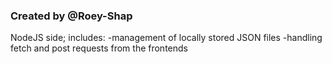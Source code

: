 ### Created by @Roey-Shap

NodeJS side; includes:
  -management of locally stored JSON files 
  -handling fetch and post requests from the frontends
